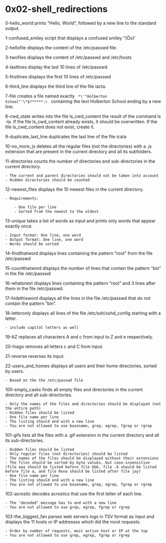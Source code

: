  # 0x02-shell_redirections
 
 0-hello_world prints “Hello, World”, followed by a new line to the standard output.

1-confused_smiley script that displays a confused smiley "(Ôo)'

2-hellofile displays the content of the /etc/passwd file.

3-twofiles displays the content of /etc/passwd and /etc/hosts

4-lastlines display the last 10 lines of /etc/passwd

5-firstlines displays the first 10 lines of /etc/passwd

6-third_line displays the third line of the file iacta.

7-file creates a file named exactly  <code> \*\\'"Holberton School"\'\\*$\?\*\*\*\*\*:) </code> containing the text Holberton School ending by a new line.

8-cwd_state writes into the file ls_cwd_content the result of the command ls -la. If the file ls_cwd_content already exists, it should be overwritten. If the file ls_cwd_content does not exist, create it.

9-duplicate_last_line duplicates the last line of the file icata

10-no_more_js deletes all the regular files (not the directories) with a .js extension that are present in the current directory and all its subfolders.

11-directories counts the number of directories and sub-directories in the current directory.

    - The current and parent directories should not be taken into account
    - Hidden directories should be counted


12-newest_files displays the 10 newest files in the current directory.

    - Requirements:

        - One file per line
        - Sorted from the newest to the oldest

13-unique takes a list of words as input and prints only words that appear exactly once.

    - Input format: One line, one word
    - Output format: One line, one word
    - Words should be sorted

14-findthatword displays lines containing the pattern “root” from the file /etc/passwd

15-countthatword displays the number of lines that contain the pattern “bin” in the file /etc/passwd

16-whatsnext displays lines containing the pattern “root” and 3 lines after them in the file /etc/passwd.

17-hidethisword displays all the lines in the file /etc/passwd that do not contain the pattern “bin”.


18-letteronly displays all lines of the file /etc/ssh/sshd_config starting with a letter.

    - include capital letters as well

19-AZ replaces all characters A and c from input to Z and e respectively.

20-hiago removes all letters c and C from input.

21-reverse reverses its input.

22-users_and_homes displays all users and their home directories, sorted by users.

    - Based on the the /etc/passwd file

100-empty_casks finds all empty files and directories in the current directory and all sub-directories.

    - Only the names of the files and directories should be displayed (not the entire path)
    - Hidden files should be listed
    - One file name per line
    - The listing should end with a new line
    - You are not allowed to use basename, grep, egrep, fgrep or rgrep

101-gifs lists all the files with a .gif extension in the current directory and all its sub-directories.

    - Hidden files should be listed
    - Only regular files (not directories) should be listed
    - The names of the files should be displayed without their extensions
    - The files should be sorted by byte values, but case-insensitive (file aaa should be listed before file bbb, file .b should be listed before file a, and file Rona should be listed after file jay)
    - One file name per line
    - The listing should end with a new line
    - You are not allowed to use basename, grep, egrep, fgrep or rgrep


102-acrostic decodes acrostics that use the first letter of each line.

    - The ‘decoded’ message has to end with a new line
    - You are not allowed to use grep, egrep, fgrep or rgrep


103-the_biggest_fan parses web servers logs in TSV format as input and displays the 11 hosts or IP addresses which did the most requests.

    - Order by number of requests, most active host or IP at the top
    - You are not allowed to use grep, egrep, fgrep or rgrep